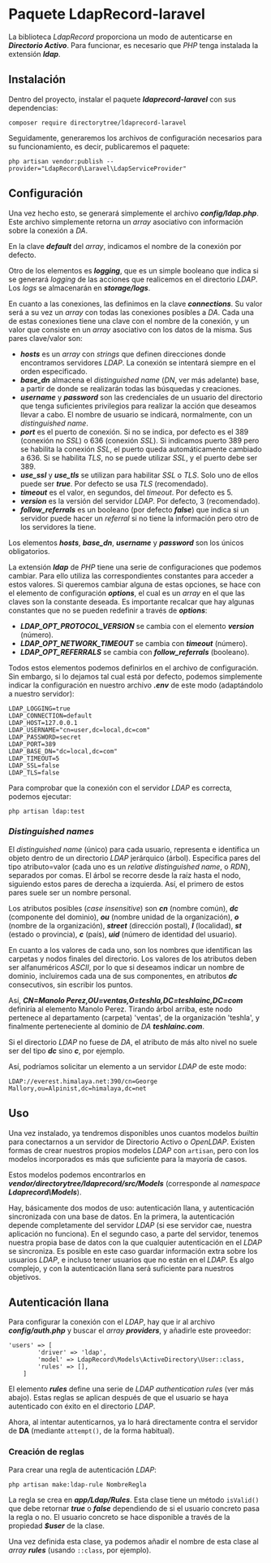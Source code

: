 # Paquete LdapRecord-laravel

La biblioteca *LdapRecord* proporciona un modo de autenticarse en ***Directorio Activo***. Para funcionar, es necesario que *PHP* tenga instalada la extensión ***ldap***.

## Instalación

Dentro del proyecto, instalar el paquete ***ldaprecord-laravel*** con sus dependencias:

```
composer require directorytree/ldaprecord-laravel
```

Seguidamente, generaremos los archivos de configuración necesarios para su funcionamiento, es decir, publicaremos el paquete:

```
php artisan vendor:publish --provider="LdapRecord\Laravel\LdapServiceProvider"
```

## Configuración

Una vez hecho esto, se generará simplemente el archivo ***config/ldap.php***. Este archivo simplemente retorna un *array* asociativo con información sobre la conexión a *DA*.

En la clave ***default*** del *array*, indicamos el nombre de la conexión por defecto.

Otro de los elementos es ***logging***, que es un simple booleano que indica si se generará *logging* de las acciones que realicemos en el directorio *LDAP*. Los *logs* se almacenarán en ***storage/logs***.

En cuanto a las conexiones, las definimos en la clave ***connections***. Su valor será a su vez un *array* con todas las conexiones posibles a *DA*. Cada una de estas conexiones tiene una clave con el nombre de la conexión, y un valor que consiste en un *array* asociativo con los datos de la misma. Sus pares clave/valor son:
  - ***hosts*** es un *array* con *strings* que definen direcciones donde encontramos servidores *LDAP*. La conexión se intentará siempre en el orden especificado.
  - ***base_dn*** almacena el *distinguished name* (*DN*, ver más adelante) base, a partir de donde se realizarán todas las búsquedas y creaciones.
  - ***username*** y ***password*** son las credenciales de un usuario del directorio que tenga suficientes privilegios para realizar la acción que deseamos llevar a cabo. El nombre de usuario se indicará, normalmente, con un *distinguished name*.
  - ***port*** es el puerto de conexión. Si no se indica, por defecto es el 389 (conexión no *SSL*) o 636 (conexión *SSL*). Si indicamos puerto 389 pero se habilita la conexión *SSL*, el puerto queda automáticamente cambiado a 636. Si se habilita *TLS*, no se puede utilizar *SSL*, y el puerto debe ser 389.
  - ***use_ssl*** y ***use_tls*** se utilizan para habilitar *SSL* o *TLS*. Solo uno de ellos puede ser ***true***. Por defecto se usa *TLS* (recomendado).
  - ***timeout*** es el valor, en segundos, del *timeout*. Por defecto es 5.
  - ***version*** es la versión del servidor *LDAP*. Por defecto, 3 (recomendado).
  - ***follow_referrals*** es un booleano (por defecto ***false***) que indica si un servidor puede hacer un *referral* si no tiene la información pero otro de los servidores la tiene.

Los elementos ***hosts***, ***base_dn***, ***username*** y ***password*** son los únicos obligatorios.

La extensión ***ldap*** de *PHP* tiene una serie de configuraciones que podemos cambiar. Para ello utiliza las correspondientes constantes para acceder a estos valores. Si queremos cambiar alguna de estas opciones, se hace con el elemento de configuración ***options***, el cual es un *array* en el que las claves son la constante deseada. Es importante recalcar que hay algunas constantes que no se pueden redefinir a través de ***options***:
- ***LDAP_OPT_PROTOCOL_VERSION*** se cambia con el elemento ***version*** (número).
- ***LDAP_OPT_NETWORK_TIMEOUT*** se cambia con ***timeout*** (número).
- ***LDAP_OPT_REFERRALS*** se cambia con ***follow_referrals*** (booleano).


Todos estos elementos podemos definirlos en el archivo de configuración. Sin embargo, si lo dejamos tal cual está por defecto, podemos simplemente indicar la configuración en nuestro archivo ***.env*** de este modo (adaptándolo a nuestro servidor):

```
LDAP_LOGGING=true
LDAP_CONNECTION=default
LDAP_HOST=127.0.0.1
LDAP_USERNAME="cn=user,dc=local,dc=com"
LDAP_PASSWORD=secret
LDAP_PORT=389
LDAP_BASE_DN="dc=local,dc=com"
LDAP_TIMEOUT=5
LDAP_SSL=false
LDAP_TLS=false
```

Para comprobar que la conexión con el servidor *LDAP* es correcta, podemos ejecutar:

```
php artisan ldap:test
```

### *Distinguished names*

El *distinguished name* (único) para cada usuario, representa e identifica un objeto dentro de un directorio *LDAP* jerárquico (árbol). Especifica pares del tipo atributo=valor (cada uno es un *relative distinguished name*, o *RDN*), separados por comas. El árbol se recorre desde la raíz hasta el nodo, siguiendo estos pares de derecha a izquierda. Así, el primero de estos pares suele ser un nombre personal.

Los atributos posibles (*case insensitive*) son ***cn*** (nombre común), ***dc*** (componente del dominio), ***ou*** (nombre unidad de la organización), ***o*** (nombre de la organización), ***street*** (dirección postal), ***l*** (localidad), ***st*** (estado o provincia), ***c*** (país), ***uid*** (número de identidad del usuario).

En cuanto a los valores de cada uno, son los nombres que identifican las carpetas y nodos finales del directorio. Los valores de los atributos deben ser alfanuméricos *ASCII*, por lo que si deseamos indicar un nombre de dominio, incluiremos cada una de sus componentes, en atributos ***dc*** consecutivos, sin escribir los puntos.

Así, ***CN=Manolo Perez,OU=ventas,O=teshla,DC=teshlainc,DC=com*** definiría al elemento Manolo Perez. Tirando árbol arriba, este nodo pertenece al departamento (carpeta) 'ventas', de la organización 'teshla', y finalmente perteneciente al dominio de *DA* ***teshlainc.com***.

Si el directorio *LDAP* no fuese de *DA*, el atributo de más alto nivel no suele ser del tipo ***dc*** sino ***c***, por ejemplo.

Así, podríamos solicitar un elemento a un servidor *LDAP* de este modo:

```
LDAP://everest.himalaya.net:390/cn=George Mallory,ou=Alpinist,dc=himalaya,dc=net
```

## Uso

Una vez instalado, ya tendremos disponibles unos cuantos modelos *builtin* para conectarnos a un servidor de Directorio Activo o *OpenLDAP*. Existen formas de crear nuestros propios modelos *LDAP* con `artisan`, pero con los modelos incorporados es más que suficiente para la mayoría de casos.

Estos modelos podemos encontrarlos en ***vendor/directorytree/ldaprecord/src/Models*** (corresponde al *namespace* ***Ldaprecord\\Models***).

Hay, básicamente dos modos de uso: autenticación llana, y autenticación sincronizada con una base de datos. En la primera, la autenticación depende completamente del servidor *LDAP* (si ese servidor cae, nuestra aplicación no funciona). En el segundo caso, a parte del servidor, tenemos nuestra propia base de datos con la que cualquier autenticación en el *LDAP* se sincroniza. Es posible en este caso guardar información extra sobre los usuarios *LDAP*, e incluso tener usuarios que no están en el *LDAP*. Es algo complejo, y con la autenticación llana será suficiente para nuestros objetivos.

## Autenticación llana

Para configurar la conexión con el *LDAP*, hay que ir al archivo ***config/auth.php*** y buscar el *array* ***providers***, y añadirle este proveedor:

```
'users' => [
        'driver' => 'ldap',
        'model' => LdapRecord\Models\ActiveDirectory\User::class,
        'rules' => [],
    ]
```

El elemento ***rules*** define una serie de *LDAP authentication rules* (ver más abajo). Estas reglas se aplican después de que el usuario se haya autenticado con éxito en el directorio *LDAP*.

Ahora, al intentar autenticarnos, ya lo hará directamente contra el servidor de **DA** (mediante `attempt()`, de la forma habitual).

### Creación de reglas

Para crear una regla de autenticación *LDAP*:

```
php artisan make:ldap-rule NombreRegla
```

La regla se crea en ***app/Ldap/Rules***. Esta clase tiene un método `isValid()` que debe retornar ***true*** o ***false*** dependiendo de si el usuario concreto pasa la regla o no. El usuario concreto se hace disponible a través de la propiedad ***$user*** de la clase.

Una vez definida esta clase, ya podemos añadir el nombre de esta clase al *array* ***rules*** (usando `::class`, por ejemplo).
